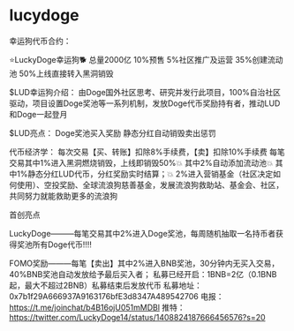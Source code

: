# lucydoge

幸运狗代币合约：

⭐LuckyDoge幸运狗🐕
总量2000亿
10%预售
5%社区推广及运营
35%创建流动池
50%上线直接转入黑洞销毁


$LUD幸运狗介绍：
由Doge国外社区思考、研究并发行此项目，100%自治社区驱动，项目设置Doge奖池等一系列机制，发放Doge代币奖励持有者，推动LUD和Doge一起登月

$LUD亮点：
Doge奖池买入奖励 静态分红自动销毁卖出惩罚

代币经济学：
每次交易【买、转账】扣除8%手续费，【卖】扣除10%手续费
️每笔交易其中1%进入黑洞燃烧销毁，上线即销毁50%💥
️其中2%自动添加流动池💥
️其中1%静态分红LUD代币，分红奖励实时结算；💥
️2%进入营销基金（社区决定如何使用）、空投奖励、全球流浪狗慈善基金，发展流浪狗救助站、基金会、社区，共同努力就能救助更多的流浪狗️

首创亮点

️LuckyDoge———每笔交易其中2%进入Doge奖池，每周随机抽取一名持币者获得奖池所有Doge代币‼️‼️

️FOMO奖励———每笔【卖出】其中2%进入BNB奖池，30分钟内无买入交易，40%BNB奖池自动发放给予最后买入者；
私募已经开启：1BNB=2亿（0.1BNB起，最大不超过2BNB）私募结束后发放代币
私募地址：0x7b1f29A666937A9163176bfE3d8347A489542706
电报：https://t.me/joinchat/b4B16ojU051mMDBl
推特：https://twitter.com/LuckyDoge14/status/1408824187666456576?s=20
